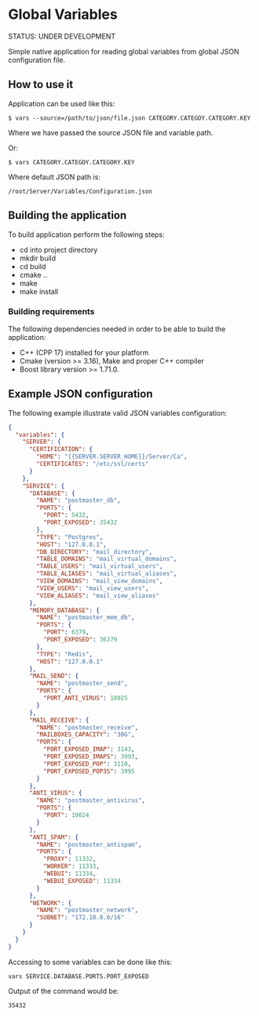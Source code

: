 # Global Variables

STATUS: UNDER DEVELOPMENT

Simple native application for reading global variables from global JSON configuration file.

## How to use it

Application can be used like this:

`$ vars --source=/path/to/json/file.json CATEGORY.CATEGOY.CATEGORY.KEY`

Where we have passed the source JSON file and variable path. 

Or:

`$ vars CATEGORY.CATEGOY.CATEGORY.KEY`

Where default JSON path is: 

`/root/Server/Variables/Configuration.json`

## Building the application

To build application perform the following steps:

-  cd into project directory
- mkdir build
- cd build
- cmake ..
- make
- make install

### Building requirements

The following dependencies needed in order to be able to build the application:

- C++ (CPP 17) installed for your platform
- Cmake (version >= 3.16), Make and proper C++ compiler
- Boost library version >= 1.71.0.

## Example JSON configuration

The following example illustrate valid JSON variables configuration: 

```json
{
  "variables": {
    "SERVER": {
      "CERTIFICATION": {
        "HOME": "{{SERVER.SERVER_HOME}}/Server/Ca",
        "CERTIFICATES": "/etc/ssl/certs"
      }
    },
    "SERVICE": {
      "DATABASE": {
        "NAME": "postmaster_db",
        "PORTS": {
          "PORT": 5432,
          "PORT_EXPOSED": 35432
        },
        "TYPE": "Postgres",
        "HOST": "127.0.0.1",
        "DB_DIRECTORY": "mail_directory",
        "TABLE_DOMAINS": "mail_virtual_domains",
        "TABLE_USERS": "mail_virtual_users",
        "TABLE_ALIASES": "mail_virtual_aliases",
        "VIEW_DOMAINS": "mail_view_domains",
        "VIEW_USERS": "mail_view_users",
        "VIEW_ALIASES": "mail_view_aliases"
      },
      "MEMORY_DATABASE": {
        "NAME": "postmaster_mem_db",
        "PORTS": {
          "PORT": 6379,
          "PORT_EXPOSED": 36379
        },
        "TYPE": "Redis",
        "HOST": "127.0.0.1"
      },
      "MAIL_SEND": {
        "NAME": "postmaster_send",
        "PORTS": {
          "PORT_ANTI_VIRUS": 10025
        }
      },
      "MAIL_RECEIVE": {
        "NAME": "postmaster_receive",
        "MAILBOXES_CAPACITY": "30G",
        "PORTS": {
          "PORT_EXPOSED_IMAP": 3143,
          "PORT_EXPOSED_IMAPS": 3993,
          "PORT_EXPOSED_POP": 3110,
          "PORT_EXPOSED_POP3S": 3995
        }
      },
      "ANTI_VIRUS": {
        "NAME": "postmaster_antivirus",
        "PORTS": {
          "PORT": 10024
        }
      },
      "ANTI_SPAM": {
        "NAME": "postmaster_antispam",
        "PORTS": {
          "PROXY": 11332,
          "WORKER": 11333,
          "WEBUI": 11334,
          "WEBUI_EXPOSED": 11334
        }
      },
      "NETWORK": {
        "NAME": "postmaster_network",
        "SUBNET": "172.18.0.0/16"
      }
    }
  }
}
```

Accessing to some variables can be done like this:

`vars SERVICE.DATABASE.PORTS.PORT_EXPOSED`

Output of the command would be:

`35432`